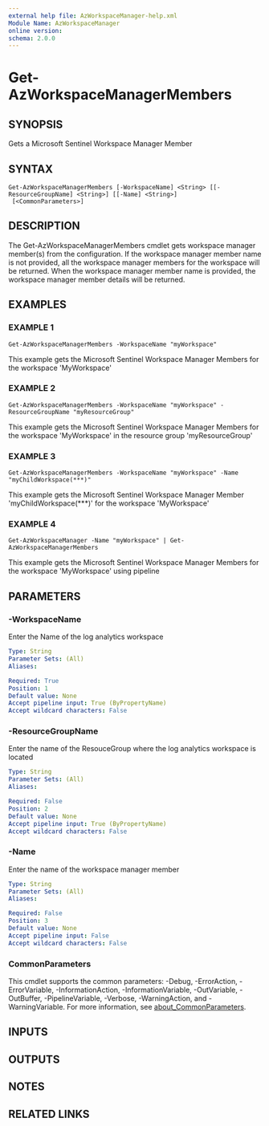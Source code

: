 ```yaml
---
external help file: AzWorkspaceManager-help.xml
Module Name: AzWorkspaceManager
online version:
schema: 2.0.0
---
```


# Get-AzWorkspaceManagerMembers

## SYNOPSIS
Gets a Microsoft Sentinel Workspace Manager Member

## SYNTAX

```
Get-AzWorkspaceManagerMembers [-WorkspaceName] <String> [[-ResourceGroupName] <String>] [[-Name] <String>]
 [<CommonParameters>]
```

## DESCRIPTION
The Get-AzWorkspaceManagerMembers cmdlet gets workspace manager member(s) from the configuration.
If the workspace manager member name is not provided, all the workspace manager members for the workspace will be returned.
When the workspace manager member name is provided, the workspace manager member details will be returned.

## EXAMPLES

### EXAMPLE 1
```
Get-AzWorkspaceManagerMembers -WorkspaceName "myWorkspace"
```

This example gets the Microsoft Sentinel Workspace Manager Members for the workspace 'MyWorkspace'

### EXAMPLE 2
```
Get-AzWorkspaceManagerMembers -WorkspaceName "myWorkspace" -ResourceGroupName "myResourceGroup"
```

This example gets the Microsoft Sentinel Workspace Manager Members for the workspace 'MyWorkspace' in the resource group 'myResourceGroup'

### EXAMPLE 3
```
Get-AzWorkspaceManagerMembers -WorkspaceName "myWorkspace" -Name "myChildWorkspace(***)"
```

This example gets the Microsoft Sentinel Workspace Manager Member 'myChildWorkspace(***)' for the workspace 'MyWorkspace'

### EXAMPLE 4
```
Get-AzWorkspaceManager -Name "myWorkspace" | Get-AzWorkspaceManagerMembers
```

This example gets the Microsoft Sentinel Workspace Manager Members for the workspace 'MyWorkspace' using pipeline

## PARAMETERS

### -WorkspaceName
Enter the Name of the log analytics workspace

```yaml
Type: String
Parameter Sets: (All)
Aliases:

Required: True
Position: 1
Default value: None
Accept pipeline input: True (ByPropertyName)
Accept wildcard characters: False
```

### -ResourceGroupName
Enter the name of the ResouceGroup where the log analytics workspace is located

```yaml
Type: String
Parameter Sets: (All)
Aliases:

Required: False
Position: 2
Default value: None
Accept pipeline input: True (ByPropertyName)
Accept wildcard characters: False
```

### -Name
Enter the name of the workspace manager member

```yaml
Type: String
Parameter Sets: (All)
Aliases:

Required: False
Position: 3
Default value: None
Accept pipeline input: False
Accept wildcard characters: False
```

### CommonParameters
This cmdlet supports the common parameters: -Debug, -ErrorAction, -ErrorVariable, -InformationAction, -InformationVariable, -OutVariable, -OutBuffer, -PipelineVariable, -Verbose, -WarningAction, and -WarningVariable. For more information, see [about_CommonParameters](http://go.microsoft.com/fwlink/?LinkID=113216).

## INPUTS

## OUTPUTS

## NOTES

## RELATED LINKS
